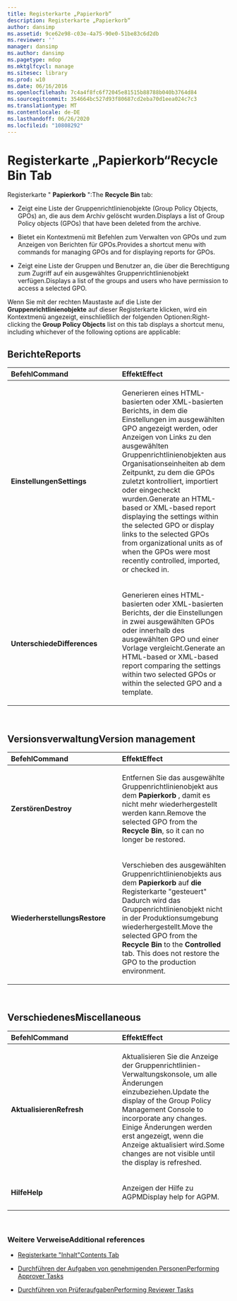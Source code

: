 ```yaml
---
title: Registerkarte „Papierkorb“
description: Registerkarte „Papierkorb“
author: dansimp
ms.assetid: 9ce62e98-c03e-4a75-90e0-51be83c6d2db
ms.reviewer: ''
manager: dansimp
ms.author: dansimp
ms.pagetype: mdop
ms.mktglfcycl: manage
ms.sitesec: library
ms.prod: w10
ms.date: 06/16/2016
ms.openlocfilehash: 7c4a4f8fc6f72045e81515b88788b040b3764d84
ms.sourcegitcommit: 354664bc527d93f80687cd2eba70d1eea024c7c3
ms.translationtype: MT
ms.contentlocale: de-DE
ms.lasthandoff: 06/26/2020
ms.locfileid: "10808292"
---
```

# <span data-ttu-id="3430a-103">Registerkarte „Papierkorb“</span><span class="sxs-lookup"><span data-stu-id="3430a-103">Recycle Bin Tab</span></span>


<span data-ttu-id="3430a-104">Registerkarte " **Papierkorb** ":</span><span class="sxs-lookup"><span data-stu-id="3430a-104">The **Recycle Bin** tab:</span></span>

-   <span data-ttu-id="3430a-105">Zeigt eine Liste der Gruppenrichtlinienobjekte (Group Policy Objects, GPOs) an, die aus dem Archiv gelöscht wurden.</span><span class="sxs-lookup"><span data-stu-id="3430a-105">Displays a list of Group Policy objects (GPOs) that have been deleted from the archive.</span></span>

-   <span data-ttu-id="3430a-106">Bietet ein Kontextmenü mit Befehlen zum Verwalten von GPOs und zum Anzeigen von Berichten für GPOs.</span><span class="sxs-lookup"><span data-stu-id="3430a-106">Provides a shortcut menu with commands for managing GPOs and for displaying reports for GPOs.</span></span>

-   <span data-ttu-id="3430a-107">Zeigt eine Liste der Gruppen und Benutzer an, die über die Berechtigung zum Zugriff auf ein ausgewähltes Gruppenrichtlinienobjekt verfügen.</span><span class="sxs-lookup"><span data-stu-id="3430a-107">Displays a list of the groups and users who have permission to access a selected GPO.</span></span>

<span data-ttu-id="3430a-108">Wenn Sie mit der rechten Maustaste auf die Liste der **Gruppenrichtlinienobjekte** auf dieser Registerkarte klicken, wird ein Kontextmenü angezeigt, einschließlich der folgenden Optionen:</span><span class="sxs-lookup"><span data-stu-id="3430a-108">Right-clicking the **Group Policy Objects** list on this tab displays a shortcut menu, including whichever of the following options are applicable:</span></span>

## <span data-ttu-id="3430a-109">Berichte</span><span class="sxs-lookup"><span data-stu-id="3430a-109">Reports</span></span>


<table>
<colgroup>
<col width="50%" />
<col width="50%" />
</colgroup>
<thead>
<tr class="header">
<th align="left"><span data-ttu-id="3430a-110">Befehl</span><span class="sxs-lookup"><span data-stu-id="3430a-110">Command</span></span></th>
<th align="left"><span data-ttu-id="3430a-111">Effekt</span><span class="sxs-lookup"><span data-stu-id="3430a-111">Effect</span></span></th>
</tr>
</thead>
<tbody>
<tr class="odd">
<td align="left"><p><strong><span data-ttu-id="3430a-112">Einstellungen</span><span class="sxs-lookup"><span data-stu-id="3430a-112">Settings</span></span></strong></p></td>
<td align="left"><p><span data-ttu-id="3430a-113">Generieren eines HTML-basierten oder XML-basierten Berichts, in dem die Einstellungen im ausgewählten GPO angezeigt werden, oder Anzeigen von Links zu den ausgewählten Gruppenrichtlinienobjekten aus Organisationseinheiten ab dem Zeitpunkt, zu dem die GPOs zuletzt kontrolliert, importiert oder eingecheckt wurden.</span><span class="sxs-lookup"><span data-stu-id="3430a-113">Generate an HTML-based or XML-based report displaying the settings within the selected GPO or display links to the selected GPOs from organizational units as of when the GPOs were most recently controlled, imported, or checked in.</span></span></p></td>
</tr>
<tr class="even">
<td align="left"><p><strong><span data-ttu-id="3430a-114">Unterschiede</span><span class="sxs-lookup"><span data-stu-id="3430a-114">Differences</span></span></strong></p></td>
<td align="left"><p><span data-ttu-id="3430a-115">Generieren eines HTML-basierten oder XML-basierten Berichts, der die Einstellungen in zwei ausgewählten GPOs oder innerhalb des ausgewählten GPO und einer Vorlage vergleicht.</span><span class="sxs-lookup"><span data-stu-id="3430a-115">Generate an HTML-based or XML-based report comparing the settings within two selected GPOs or within the selected GPO and a template.</span></span></p></td>
</tr>
</tbody>
</table>

 

## <span data-ttu-id="3430a-116">Versionsverwaltung</span><span class="sxs-lookup"><span data-stu-id="3430a-116">Version management</span></span>


<table>
<colgroup>
<col width="50%" />
<col width="50%" />
</colgroup>
<thead>
<tr class="header">
<th align="left"><span data-ttu-id="3430a-117">Befehl</span><span class="sxs-lookup"><span data-stu-id="3430a-117">Command</span></span></th>
<th align="left"><span data-ttu-id="3430a-118">Effekt</span><span class="sxs-lookup"><span data-stu-id="3430a-118">Effect</span></span></th>
</tr>
</thead>
<tbody>
<tr class="odd">
<td align="left"><p><strong><span data-ttu-id="3430a-119">Zerstören</span><span class="sxs-lookup"><span data-stu-id="3430a-119">Destroy</span></span></strong></p></td>
<td align="left"><p><span data-ttu-id="3430a-120">Entfernen Sie das ausgewählte Gruppenrichtlinienobjekt aus dem <strong> Papierkorb </strong> , damit es nicht mehr wiederhergestellt werden kann.</span><span class="sxs-lookup"><span data-stu-id="3430a-120">Remove the selected GPO from the <strong>Recycle Bin</strong>, so it can no longer be restored.</span></span></p></td>
</tr>
<tr class="even">
<td align="left"><p><strong><span data-ttu-id="3430a-121">Wiederherstellungs</span><span class="sxs-lookup"><span data-stu-id="3430a-121">Restore</span></span></strong></p></td>
<td align="left"><p><span data-ttu-id="3430a-122">Verschieben des ausgewählten Gruppenrichtlinienobjekts aus dem <strong> Papierkorb </strong> auf <strong> die </strong> Registerkarte "gesteuert" Dadurch wird das Gruppenrichtlinienobjekt nicht in der Produktionsumgebung wiederhergestellt.</span><span class="sxs-lookup"><span data-stu-id="3430a-122">Move the selected GPO from the <strong>Recycle Bin</strong> to the <strong>Controlled</strong> tab. This does not restore the GPO to the production environment.</span></span></p></td>
</tr>
</tbody>
</table>

 

## <span data-ttu-id="3430a-123">Verschiedenes</span><span class="sxs-lookup"><span data-stu-id="3430a-123">Miscellaneous</span></span>


<table>
<colgroup>
<col width="50%" />
<col width="50%" />
</colgroup>
<thead>
<tr class="header">
<th align="left"><span data-ttu-id="3430a-124">Befehl</span><span class="sxs-lookup"><span data-stu-id="3430a-124">Command</span></span></th>
<th align="left"><span data-ttu-id="3430a-125">Effekt</span><span class="sxs-lookup"><span data-stu-id="3430a-125">Effect</span></span></th>
</tr>
</thead>
<tbody>
<tr class="odd">
<td align="left"><p><strong><span data-ttu-id="3430a-126">Aktualisieren</span><span class="sxs-lookup"><span data-stu-id="3430a-126">Refresh</span></span></strong></p></td>
<td align="left"><p><span data-ttu-id="3430a-127">Aktualisieren Sie die Anzeige der Gruppenrichtlinien-Verwaltungskonsole, um alle Änderungen einzubeziehen.</span><span class="sxs-lookup"><span data-stu-id="3430a-127">Update the display of the Group Policy Management Console to incorporate any changes.</span></span> <span data-ttu-id="3430a-128">Einige Änderungen werden erst angezeigt, wenn die Anzeige aktualisiert wird.</span><span class="sxs-lookup"><span data-stu-id="3430a-128">Some changes are not visible until the display is refreshed.</span></span></p></td>
</tr>
<tr class="even">
<td align="left"><p><strong><span data-ttu-id="3430a-129">Hilfe</span><span class="sxs-lookup"><span data-stu-id="3430a-129">Help</span></span></strong></p></td>
<td align="left"><p><span data-ttu-id="3430a-130">Anzeigen der Hilfe zu AGPM</span><span class="sxs-lookup"><span data-stu-id="3430a-130">Display help for AGPM.</span></span></p></td>
</tr>
</tbody>
</table>

 

### <span data-ttu-id="3430a-131">Weitere Verweise</span><span class="sxs-lookup"><span data-stu-id="3430a-131">Additional references</span></span>

-   [<span data-ttu-id="3430a-132">Registerkarte "Inhalt"</span><span class="sxs-lookup"><span data-stu-id="3430a-132">Contents Tab</span></span>](contents-tab.md)

-   [<span data-ttu-id="3430a-133">Durchführen der Aufgaben von genehmigenden Personen</span><span class="sxs-lookup"><span data-stu-id="3430a-133">Performing Approver Tasks</span></span>](performing-approver-tasks.md)

-   [<span data-ttu-id="3430a-134">Durchführen von Prüferaufgaben</span><span class="sxs-lookup"><span data-stu-id="3430a-134">Performing Reviewer Tasks</span></span>](performing-reviewer-tasks.md)

 

 





